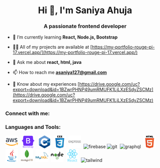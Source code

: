 <h1 align="center">Hi 👋, I'm Saniya Ahuja</h1>
<h3 align="center">A passionate frontend developer</h3>

- 🌱 I’m currently learning **React, Node.js, Bootstrap**

- 👨‍💻 All of my projects are available at [https://my-portfolio-rouge-pi-17.vercel.app/](https://my-portfolio-rouge-pi-17.vercel.app/)

- 💬 Ask me about **react, html, java**

- 📫 How to reach me **asaniya127@gmail.com**

- 📄 Know about my experiences [https://drive.google.com/uc?export=download&id=1BZwrPHNP49umRMUFK1LjLXzESdyZSCMz](https://drive.google.com/uc?export=download&id=1BZwrPHNP49umRMUFK1LjLXzESdyZSCMz)

<h3 align="left">Connect with me:</h3>
<p align="left">
</p>

<h3 align="left">Languages and Tools:</h3>
<p align="left"> 
<img src="https://raw.githubusercontent.com/devicons/devicon/master/icons/amazonwebservices/amazonwebservices-original-wordmark.svg" alt="aws" width="40" height="40"/> &nbsp;
<img src="https://raw.githubusercontent.com/devicons/devicon/master/icons/bootstrap/bootstrap-plain-wordmark.svg" alt="bootstrap" width="40" height="40"/> &nbsp;
<img src="https://raw.githubusercontent.com/devicons/devicon/master/icons/cplusplus/cplusplus-original.svg" alt="cplusplus" width="40" height="40"/> &nbsp;<img src="https://raw.githubusercontent.com/devicons/devicon/master/icons/css3/css3-original-wordmark.svg" alt="css3" width="40" height="40"/> &nbsp;<img src="https://raw.githubusercontent.com/devicons/devicon/master/icons/express/express-original-wordmark.svg" alt="express" width="40" height="40"/> &nbsp;<img src="https://www.vectorlogo.zone/logos/firebase/firebase-icon.svg" alt="firebase" width="40" height="40"/>&nbsp;<img src="https://www.vectorlogo.zone/logos/git-scm/git-scm-icon.svg" alt="git" width="40" height="40"/> &nbsp;<img src="https://www.vectorlogo.zone/logos/graphql/graphql-icon.svg" alt="graphql" width="40" height="40"/> &nbsp;<img src="https://raw.githubusercontent.com/devicons/devicon/master/icons/html5/html5-original-wordmark.svg" alt="html5" width="40" height="40"/> &nbsp;<img src="https://raw.githubusercontent.com/devicons/devicon/master/icons/java/java-original.svg" alt="java" width="40" height="40"/> &nbsp;<img src="https://raw.githubusercontent.com/devicons/devicon/master/icons/mongodb/mongodb-original-wordmark.svg" alt="mongodb" width="40" height="40"/>&nbsp; <img src="https://raw.githubusercontent.com/devicons/devicon/master/icons/mysql/mysql-original-wordmark.svg" alt="mysql" width="40" height="40"/> &nbsp;<img src="https://raw.githubusercontent.com/devicons/devicon/master/icons/nodejs/nodejs-original-wordmark.svg" alt="nodejs" width="40" height="40"/> &nbsp;<img src="https://raw.githubusercontent.com/devicons/devicon/master/icons/react/react-original-wordmark.svg" alt="react" width="40" height="40"/> &nbsp;<img src="https://www.vectorlogo.zone/logos/tailwindcss/tailwindcss-icon.svg" alt="tailwind" width="40" height="40"/> 
    </p>
